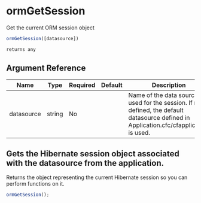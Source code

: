 # ormGetSession

Get the current ORM session object

```javascript
ormGetSession([datasource])
```

```javascript
returns any
```

## Argument Reference

| Name | Type | Required | Default | Description |
| --- | --- | --- | --- | --- |
| datasource | string | No |  | Name of the data source used for the session. If not defined, the default datasource defined in Application.cfc/cfapplication is used. |

## Gets the Hibernate session object associated with the datasource from the application.

Returns the object representing the current Hibernate session so you can perform functions on it.

```javascript
ormGetSession();
```
